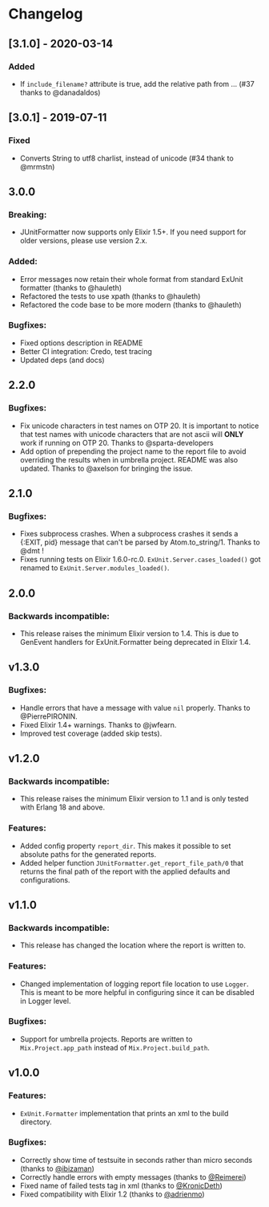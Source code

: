 # Changelog

## [3.1.0] - 2020-03-14

### Added

- If `include_filename?` attribute is true, add the relative path from … (#37 thanks to @danadaldos)

## [3.0.1] - 2019-07-11

### Fixed

- Converts String to utf8 charlist, instead of unicode (#34 thank to @mrmstn)

## 3.0.0

### Breaking:

- JUnitFormatter now supports only Elixir 1.5+. If you need support for older versions, please use version 2.x.

### Added:

- Error messages now retain their whole format from standard ExUnit formatter (thanks to @hauleth)
- Refactored the tests to use xpath (thanks to @hauleth)
- Refactored the code base to be more modern (thanks to @hauleth)

### Bugfixes:

- Fixed options description in README
- Better CI integration: Credo, test tracing
- Updated deps (and docs)

## 2.2.0

### Bugfixes:

  - Fix unicode characters in test names on OTP 20. It is important to notice that test names with unicode characters that are not ascii will **ONLY** work if running on OTP 20. Thanks to @sparta-developers
  - Add option of prepending the project name to the report file to avoid overriding the results when in umbrella project. README was also updated. Thanks to @axelson for bringing the issue.

## 2.1.0

### Bugfixes:

  - Fixes subprocess crashes. When a subprocess crashes it sends a {:EXIT, pid} message that can't be parsed by Atom.to_string/1. Thanks to @dmt !
  - Fixes running tests on Elixir 1.6.0-rc.0. `ExUnit.Server.cases_loaded()` got renamed to `ExUnit.Server.modules_loaded()`.

## 2.0.0

### Backwards incompatible:

  - This release raises the minimum Elixir version to 1.4. This is due to GenEvent handlers for ExUnit.Formatter being deprecated in Elixir 1.4.

## v1.3.0

### Bugfixes:

  - Handle errors that have a message with value `nil` properly. Thanks to @PierrePIRONIN.
  - Fixed Elixir 1.4+ warnings. Thanks to @jwfearn.
  - Improved test coverage (added skip tests).

## v1.2.0

### Backwards incompatible:

  - This release raises the minimum Elixir version to 1.1 and is only tested with Erlang 18 and above.

### Features:

  - Added config property `report_dir`. This makes it possible to set absolute paths for the generated reports.
  - Added helper function `JUnitFormatter.get_report_file_path/0` that returns the final path of the report with the applied defaults and configurations.

## v1.1.0

### Backwards incompatible: 

  - This release has changed the location where the report is written to. 

### Features:

  - Changed implementation of logging report file location to use `Logger`. This is meant to be more helpful in configuring since it can be disabled in Logger level.

### Bugfixes:

  - Support for umbrella projects. Reports are written to `Mix.Project.app_path` instead of `Mix.Project.build_path`.

## v1.0.0

### Features:

  - `ExUnit.Formatter` implementation that prints an xml to the build directory.
  
### Bugfixes:

  - Correctly show time of testsuite in seconds rather than micro seconds (thanks to [@ibizaman](https://github.com/ibizaman))
  - Correctly handle errors with empty messages (thanks to [@Reimerei](https://github.com/Reimerei))
  - Fixed name of failed tests tag in xml (thanks to [@KronicDeth](https://github.com/KronicDeth))
  - Fixed compatibility with Elixir 1.2 (thanks to [@adrienmo](https://github.com/adrienmo))
